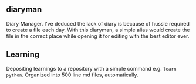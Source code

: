 ## diaryman

Diary Manager. I've deduced the lack of diary is because of hussle required to create a file each day. With this diaryman, a simple alias would create the file in the correct place while opening it for editing with the best editor ever.

## Learning

Depositing learnings to a repository with a simple command e.g. `learn python`. Organized into 500 line md files, automatically.
